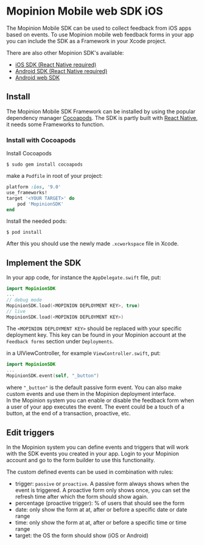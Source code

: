 # Mopinion Mobile web SDK iOS

The Mopinion Mobile SDK can be used to collect feedback from iOS apps based on events.
To use Mopinion mobile web feedback forms in your app you can include the SDK as a Framework in your Xcode project.

There are also other Mopinion SDK's available:

- [iOS SDK (React Native required)](https://github.com/mopinion/mopinion-sdk-ios)
- [Android SDK (React Native required)](https://github.com/mopinion/mopinion-sdk-android)
- [Android web SDK](https://github.com/mopinion/mopinion-sdk-android-web)


## Install

The Mopinion Mobile SDK Framework can be installed by using the popular dependency manager [Cocoapods](https://cocoapods.org).
The SDK is partly built with [React Native](https://facebook.github.io/react-native/), it needs some Frameworks to function.

### Install with Cocoapods

Install Cocoapods

`$ sudo gem install cocoapods`

make a `Podfile` in root of your project:

```ruby
platform :ios, '9.0'
use_frameworks!
target '<YOUR TARGET>' do
	pod 'MopinionSDK'
end
```

Install the needed pods:

`$ pod install`

After this you should use the newly made `.xcworkspace` file in Xcode.


## Implement the SDK

In your app code, for instance the `AppDelegate.swift` file, put:

```swift
import MopinionSDK
...
// debug mode
MopinionSDK.load(<MOPINION DEPLOYMENT KEY>, true)
// live
MopinionSDK.load(<MOPINION DEPLOYMENT KEY>)
```

The `<MOPINION DEPLOYMENT KEY>` should be replaced with your specific deployment key. This key can be found in your Mopinion account at the `Feedback forms` section under `Deployments`.

in a UIViewController, for example `ViewController.swift`, put:

```swift
import MopinionSDK
...
MopinionSDK.event(self, "_button")
```
where `"_button"` is the default passive form event.
You can also make custom events and use them in the Mopinion deployment interface.  
In the Mopinion system you can enable or disable the feedback form when a user of your app executes the event.
The event could be a touch of a button, at the end of a transaction, proactive, etc.

## Edit triggers

In the Mopinion system you can define events and triggers that will work with the SDK events you created in your app.
Login to your Mopinion account and go to the form builder to use this functionality.

The custom defined events can be used in combination with rules:

* trigger: `passive` or `proactive`. A passive form always shows when the event is triggered. A proactive form only shows once, you can set the refresh time after which the form should show again.  
* percentage (proactive trigger): % of users that should see the form  
* date: only show the form at at, after or before a specific date or date range  
* time: only show the form at at, after or before a specific time or time range  
* target: the OS the form should show (iOS or Android)  
